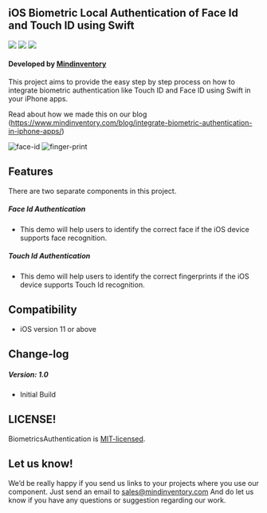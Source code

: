 ## iOS Biometric Local Authentication of Face Id and Touch ID using Swift
<img src="https://github.com/Mindinventory/BiometricsAuthentication/blob/master/Biometrics%20Authentication/Platform.svg">  <img src="https://github.com/Mindinventory/BiometricsAuthentication/blob/master/Biometrics%20Authentication/SwiftVersion.svg">  <img src="https://github.com/Mindinventory/BiometricsAuthentication/blob/master/Biometrics%20Authentication/LicenseMIT.svg" >

#### Developed by [Mindinventory](https://www.mindinventory.com/?utm_source=github)

This project aims to provide the easy step by step process on how to integrate biometric authentication like Touch ID and Face ID using Swift in your iPhone apps. 

Read about how we made this on our blog (https://www.mindinventory.com/blog/integrate-biometric-authentication-in-iphone-apps/)

![face-id](https://user-images.githubusercontent.com/16381297/49783936-989e1a80-fd41-11e8-8b89-39cedc5b997f.gif)
![finger-print](https://user-images.githubusercontent.com/16381297/49783937-989e1a80-fd41-11e8-8769-903ce0808b76.gif)

## Features
There are two separate components in this project.
##### Face Id Authentication
- This demo will help users to identify the correct face if the iOS device supports face recognition.
##### Touch Id Authentication
- This demo will help users to identify the correct fingerprints if the iOS device supports Touch Id recognition.

## Compatibility
- iOS version 11 or above 

## Change-log
##### Version: 1.0
- Initial Build

## LICENSE!
BiometricsAuthentication is [MIT-licensed](https://github.com/Mindinventory/BiometricsAuthentication/blob/master/LICENSE).

## Let us know!
We’d be really happy if you send us links to your projects where you use our component. Just send an email to sales@mindinventory.com And do let us know if you have any questions or suggestion regarding our work.
